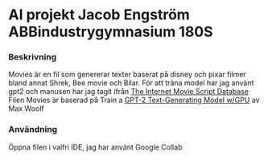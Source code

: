 # AI projekt Jacob Engström ABBindustrygymnasium 180S
### Beskrivning
Movies är en fil som genererar texter baserat på disney och pixar filmer bland annat Shrek, Bee movie och Bilar. För att träna model har jag använt gpt2 och manusen har jag tagit ifrån [The Internet Movie Script Database](https://www.imsdb.com)
Filen Movies är baserad på Train a [GPT-2 Text-Generating Model w/GPU](https://colab.research.google.com/drive/1VLG8e7YSEwypxU-noRNhsv5dW4NfTGce) av Max Woolf

### Användning
Öppna filen i valfri IDE, jag har använt Google Collab 